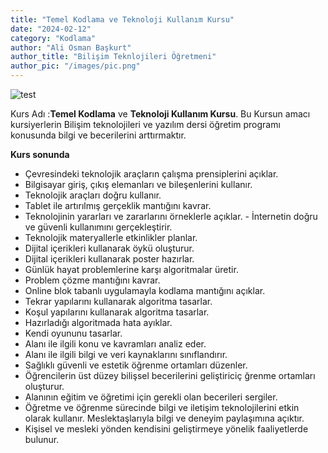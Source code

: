 ```yaml
---
title: "Temel Kodlama ve Teknoloji Kullanım Kursu"
date: "2024-02-12"
category: "Kodlama"
author: "Ali Osman Başkurt"
author_title: "Bilişim Teknlojileri Öğretmeni"
author_pic: "/images/pic.png"
---
```


![test](/images/kurs.png)

Kurs Adı :**Temel Kodlama** ve **Teknoloji Kullanım Kursu**. Bu Kursun amacı kursiyerlerin Bilişim teknolojileri ve yazılım dersi öğretim programı konusunda bilgi ve becerilerini arttırmaktır.

**Kurs sonunda**

- Çevresindeki teknolojik araçların çalışma prensiplerini açıklar.
- Bilgisayar giriş, çıkış elemanları ve bileşenlerini kullanır.
- Teknolojik araçları doğru kullanır.
- Tablet ile artırılmış gerçeklik mantığını kavrar.
- Teknolojinin yararları ve zararlarını örneklerle açıklar. - İnternetin doğru ve güvenli kullanımını gerçekleştirir.
- Teknolojik materyallerle etkinlikler planlar.
- Dijital içerikleri kullanarak öykü oluşturur.
- Dijital içerikleri kullanarak poster hazırlar.
- Günlük hayat problemlerine karşı algoritmalar üretir.
- Problem çözme mantığını kavrar.
- Online blok tabanlı uygulamayla kodlama mantığını açıklar.
- Tekrar yapılarını kullanarak algoritma tasarlar.
- Koşul yapılarını kullanarak algoritma tasarlar.
- Hazırladığı algoritmada hata ayıklar.
- Kendi oyununu tasarlar.
- Alanı ile ilgili konu ve kavramları analiz eder.
- Alanı ile ilgili bilgi ve veri kaynaklarını sınıflandırır.
- Sağlıklı güvenli ve estetik öğrenme ortamları düzenler.
- Öğrencilerin üst düzey bilişsel becerilerini geliştiriciç ğrenme ortamları oluşturur.
- Alanının eğitim ve öğretimi için gerekli olan becerileri sergiler.
- Öğretme ve öğrenme sürecinde bilgi ve iletişim teknolojilerini etkin olarak kullanır.
  Meslektaşlarıyla bilgi ve deneyim paylaşımına açıktır.
- Kişisel ve mesleki yönden kendisini geliştirmeye yönelik faaliyetlerde bulunur.
